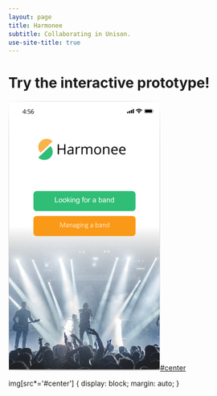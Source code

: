 ```yaml
---
layout: page
title: Harmonee
subtitle: Collaborating in Unison.
use-site-title: true
---
```

# Try the interactive prototype!

[<img src="/img/HarmoneeLanding.PNG">#center](https://projects.invisionapp.com/prototype/Harmonee-HIFI-ck3bu5fl200asdp01snod0bgk/play/1e10f1e4)

img[src*='#center'] { 
    display: block;
    margin: auto;
}
